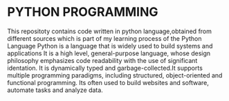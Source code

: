 # PYTHON PROGRAMMING

This repositoty contains code written in python language,obtained from different sources which is part of my learning process of the Python Language
Python is a language that is widely used to build systems and applications
It is a high level, general-purpose language, whose design philosophy emphasizes code readability with the use of significant identation.
It is dynamically typed and garbage-collected.It supports multiple programming paradigms, including structured, object-oriented and functional programming.
Its often used to build websites and software, automate tasks and analyze data.
